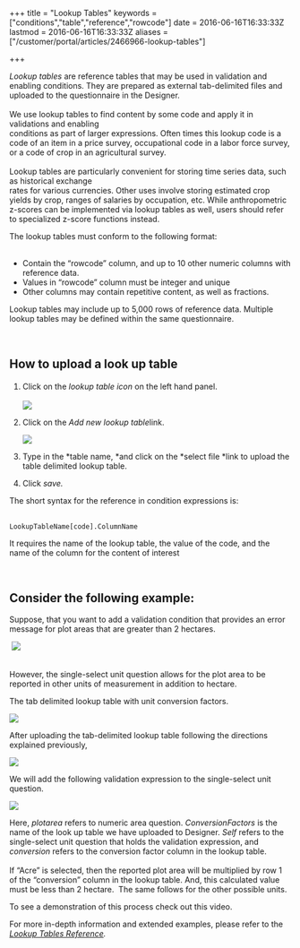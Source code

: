 +++
title = "Lookup Tables"
keywords = ["conditions","table","reference","rowcode"]
date = 2016-06-16T16:33:33Z
lastmod = 2016-06-16T16:33:33Z
aliases = ["/customer/portal/articles/2466966-lookup-tables"]

+++

*Lookup tables* are reference tables that may be used in validation and
enabling conditions. They are prepared as external tab-delimited files
and uploaded to the questionnaire in the Designer.  
   
We use lookup tables to find content by some code and apply it in
validations and enabling  
conditions as part of larger expressions. Often times this lookup code
is a code of an item in a price survey, occupational code in a labor
force survey, or a code of crop in an agricultural survey.  
   
Lookup tables are particularly convenient for storing time series data,
such as historical exchange  
rates for various currencies. Other uses involve storing estimated crop
yields by crop, ranges of salaries by occupation, etc. While
anthropometric z-scores can be implemented via lookup tables as well,
users should refer to specialized z-score functions instead.   
  
The lookup tables must conform to the following format:  
 

-   Contain the “rowcode” column, and up to 10 other numeric columns
    with reference data.
-   Values in “rowcode” column must be integer and unique
-   Other columns may contain repetitive content, as well as fractions.

  
Lookup tables may include up to 5,000 rows of reference data. Multiple
lookup tables may be defined within the same questionnaire.  
  
 

How to upload a look up table
-----------------------------

1.  Click on the *lookup table icon*<span
    style="line-height: 20.8px;"> on the left hand panel.  
      
    ![](/images/643037.png)</span>
2.  Click on the *Add new lookup table*link.  
      
    *![](/images/643038.png)*
3.  Type in the *table name, *and click on the *select file *link to
    upload the table delimited lookup table.
4.  Click *save.*

  
  
The short syntax for the reference in condition expressions is:  
 

    LookupTableName[code].ColumnName

  
  
It requires the name of the lookup table, the value of the code, and the
name of the column for the content of interest  
  
 

Consider the following example:
-------------------------------

  
Suppose, that you want to add a validation condition that provides an
error message for plot areas that are greater than 2 hectares.  
  
  
 ![](/images/643050.png)  
   
  
However, the single-select unit question allows for the plot area to be
reported in other units of measurement in addition to hectare.  
  
The tab delimited lookup table with unit conversion factors.  
  
  
![](/images/643046.png)  
  
After uploading the tab-delimited lookup table following the directions
explained previously,  
  
![](/images/643052.png)  
  
  
We will add the following validation expression to the single-select
unit question.   
  
![](/images/643055.png)  
  
  
Here, *plotarea* refers to numeric area question. *ConversionFactors* is
the name of the look up table we have uploaded to Designer. *Self*
refers to the single-select unit question that holds the validation
expression, and *conversion* refers to the conversion factor column in
the lookup table.  
   
If “Acre” is selected, then the reported plot area will be multiplied by
row 1 of the “conversion” column in the lookup table. And, this
calculated value must be less than 2 hectare.  The same follows for the
other possible units.   
  
  
To see a demonstration of this process check out this video.  
  
  

  
  
  
  
For more in-depth information and extended examples, please refer to the
[*Lookup Tables
Reference*](http://siteresources.worldbank.org/INTCOMPTOOLS/Resources/8213623-1380598436379/lookup.pdf)*.*
